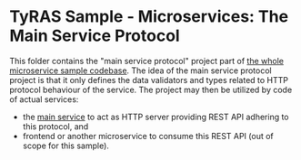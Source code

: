 # TyRAS Sample - Microservices: The Main Service Protocol

This folder contains the "main service protocol" project part of [the whole microservice sample codebase](../..).
The idea of the main service protocol project is that it only defines the data validators and types related to HTTP protocol behaviour of the service.
The project may then be utilized by code of actual services:
- the [main service](../service-main) to act as HTTP server providing REST API adhering to this protocol, and
- frontend or another microservice to consume this REST API (out of scope for this sample).
